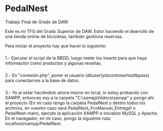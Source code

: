 # PedalNest
Trabajo Final de Grado de DAW

Este es mí TFG del Grado Superior de DAW. Estor haciendo el dearrollo de una tienda online de bicicletas, también gestiona reservas.

Para iniciar el proyecto hay que hacer lo siguiente:
###
1.- Ejecutar el script de la BBDD, luego meter los inserts para que haya información como productos y algunas reseñas.
###
2.- En "conexión.php", poner el usuario ($dbuser) y la contraseña ($dbpass) para conectarnos a la base de datos.
###
3.- Yo al estar haciéndolo ahora mismo en local, lo estoy probando con XAMPP, entonces voy a la carpeta "C:\xampp\htdocs\xampp" y pongo ahí el proyecto (En mí caso tengo la carpeta PedalNest y dentro todos los archivos, en vuestro caso será PedalNest_FcoManuel_Entrega1 o PedalNest-main), ejecuto la aplicación XAMPP e inicializo MySQL y Apache. En el navegador, en mí caso, pongo la siguiente ruta: localhost/xampp/PedalNest.
